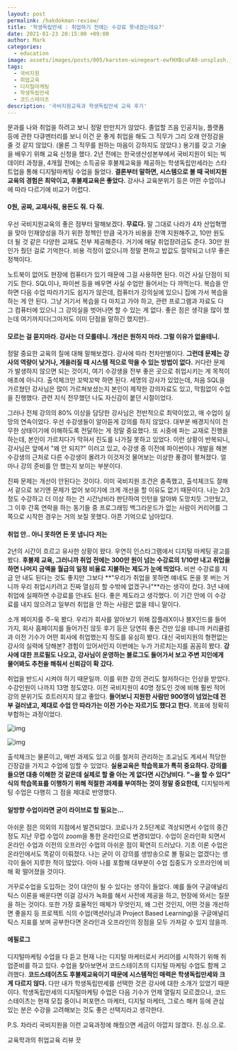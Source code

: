 ```yaml
---
layout: post
permalink: /hakdokman-review/
title: '학생독립만세 : 취업하기 전에는 수강료 못내겠는데요?'
date: 2021-01-23 20:15:00 +09:00
author: Mark
categories:
  - education
image: assets/images/posts/005/karsten-winegeart-ewfHXBcuFA0-unsplash.jpg
tags:
  - 국비지원
  - 취업교육
  - 디지털마케팅
  - 학생독립만세
  - 코드스테이츠
description: '국비지원교육과 학생독립만세 교육 후기'
---
```


 문과를 나와 취업을 하려고 보니 정말 만만치가 않았다. 졸업할 즈음 인공지능, 플랫폼 등에 관한 다큐멘터리를 보니 이건 운 좋게 취업을 해도 그 직무가 그리 오래 안정감을 줄 것 같지 않았다. (물론 그 직무를 원하는 마음이 강하지도 않았다.) 용기를 갖고 기술을 배우기 위해 교육 신청을 했다. 2년 전에는 한국생산성본부에서 국비지원이 되는 빅데이터 과정을, 4개월 전에는 소득공유 후불제교육을 제공하는 학생독립만세라는 스타트업을 통해 디지털마케팅 수업을 들었다. **결론부터 말하면, 시스템으로 볼 때 국비지원교육의 경험은 최악이고, 후불제교육은 좋았다.** 강사나 교육분위기 등은 어떤 수업이냐에 따라 다르기에 비교가 어렵다.

#### 0원, 공짜, 교재사줘, 용돈도 줘. 다 줘.

 우선 국비지원교육의 좋은 점부터 말해보겠다. **무료다.** 말 그대로 나라가 4차 산업혁명을 맞아 인재양성을 하기 위한 정책인 만큼 국가가 비용을 전액 지원해주고, 10만 원도 더 될 것 같은 다양한 교재도 전부 제공해준다. 거기에 매달 취업장려금도 준다. 30만 원인가 줬던 걸로 기억한다. 비용 걱정이 없으니까 정말 편하고 밥값도 절약되고 너무 좋은 정책이다.

 노트북이 없어도 현장에 컴퓨터가 있기 때문에 그걸 사용하면 된다. 이건 사실 단점이 되기도 한다. SQL이나, 파이썬 등을 배우면 사실 수업만 들어서는 다 까먹는다. 복습을 안 하면 다음 수업 따라가기도 쉽지가 않은데, 컴퓨터가 강의실에 있으니 집에 가서 복습을 하는 게 안 된다. 그냥 거기서 복습을 다 마치고 가야 하고, 관련 프로그램과 자료도 다 그 컴퓨터에 있으니 그 강의실을 벗어나면 할 수 있는 게 없다. 좋은 점은 생각을 많이 했는데 여기까지다(그마저도 이미 단점을 말하긴 했지만)..

#### 모르는 걸 묻지마라. 강사는 더 모를테니. 개선은 원하지 마라. 그럴 이유가 없을테니.

 정말 중요한 교육의 질에 대해 말해보겠다. 강사에 따라 천차만별이다. **그런데 문제는 강사의 역량이 낮거나, 게을러질 때 시스템 적으로 막을 수 있는 방법이 없다.** 커다란 문제가 발생하지 않으면 되는 것이지, 여기 수강생을 전부 좋은 곳으로 취업시키는 게 목적이 애초에 아니다. 출석체크만 꼬박꼬박 하면 된다. 세명의 강사가 있었는데, 처음 SQL을 가르쳤던 강사님은 많이 가르쳐보셨는지 본인이 제작한 강의자료도 있고, 막힘없이 수업을 진행했다. 관련 지식 전무했던 나도 자신감이 붙던 시절이었다.

 그러나 전체 강의의 80% 이상을 담당한 강사님은 전반적으로 최악이었고, 매 수업이 실망의 연속이었다. 우선 수강생들이 알아듣게 강의를 하지 않았다. 대부분 배경지식이 전무한 상태이기에 이해하도록 전달하는 게 정말 중요했다. 또 시중에 파는 교재로 진행을 하는데, 본인이 가르치다가 막혀서 진도를 나가질 못하고 있었다. 이런 상황이 반복되니, 강사님은 앞에서 "왜 안 되지?" 이러고 있고, 수강생 중 이전에 파이썬이나 개발을 해본 수강생의 근처로 다른 수강생이 몰려가 이것저것 물어보는 이상한 풍경이 펼쳐졌다. 얼마나 강의 준비를 안 했는지 보이는 부분이다.

 진짜 문제는 개선이 안된다는 것이다. 이미 국비지원 조건은 충족했고, 출석체크도 잘해서 겉으로 보기엔 문제가 없어 보이기에 크게 개선을 할 이유도 없기 때문이다. 나는 2/3 정도 수강하고 더 이상 하는 건 시간낭비라 판단하여 인턴을 알아봐 도망치듯 그만뒀고, 그 이후 간혹 연락을 하는 동기들 중 프로그래밍 백그라운드가 없는 사람이 커리어를 그쪽으로 시작한 경우는 거의 보질 못했다. 아픈 기억으로 남아있다.



#### 취업 안.. 아니 못하면 돈 못 냅니다 저는

 2년의 시간이 흐르고 유사한 상황이 왔다. 우연히 인스타그램에서 디지털 마케팅 광고를 봤다. **후불제 교육, 그러니까 취업 전에는 300만 원이 넘는 수강료의 1/10만 내고 취업을 하면 나머지 금액을 월급의 일정 비율로 지불하는 제도가 눈에 띄었다.** 비싼 수강료를 지금 안 내도 된다는 것도 좋지만 그보다 **"우리가 취업을 못하면 얘네도 돈을 못 버는 거니까 우리 취업시키려고 진짜 열심히 할 수밖에 없겠구나"**라는 생각이 컸다. 3년 내에 취업에 실패하면 수강료를 안내도 된다. 좋은 제도라고 생각했다. 이 기간 안에 이 수강료를 내지 않으려고 일부러 취업을 안 하는 사람은 없을 테니 말이다.

 소개 페이지를 주-욱 봤다. 우리가 회사를 알아보기 위해 잡플래X이나 블X인드를 들어가지, 회사 홈페이지를 들어가진 않듯 후기 등은 당연히 좋은 건만 있을 테니까 커리큘럼과 이전 기수가 어떤 회사에 취업했는지 정도를 유심히 봤다. 대신 국비지원의 형편없는 강사의 실력에 당해본? 경험이 있어서인지 이번에는 누가 가르치는지를 꼼꼼히 봤다. **강사에 대한 프로필도 나오고, 강사님이 운영하는 블로그도 들어가서 보고 주변 지인에게 물어봐도 추천을 해줘서 신뢰감이 확 갔다.**

 취업을 반드시 시켜야 하기 때문일까. 이를 위한 강의 관리도 철저하다는 인상을 받았다. 수강인원이 나까지 13명 정도였다. 이전 국비지원이 40명 정도인 것에 비해 훨씬 적어 강의 분위기도 흐트러지지 않고 좋았다. **들어보니 지원한 사람만 900명이 넘었는데 전부 걸러냈고, 제대로 수업 안 따라가는 이전 기수는 자르기도 했다고 한다.** 목표에 정확히 부합하는 과정이었다.



![img](https://img1.daumcdn.net/thumb/R1280x0/?fname=http%3A%2F%2Ft1.daumcdn.net%2Fbrunch%2Fservice%2Fuser%2F5jjU%2Fimage%2FzPsRwyPmlABwDH90U0OWauPnWgk.png)

![img](https://img1.daumcdn.net/thumb/R1280x0/?fname=http%3A%2F%2Ft1.daumcdn.net%2Fbrunch%2Fservice%2Fuser%2F5jjU%2Fimage%2FhiwmA7525aorhXvl8K_Pg-u8G70.png)

 출석체크는 물론이고, 매번 과제도 있고 이를 철저히 관리하는 조교님도 계셔서 적당한 긴장감을 가지고 수업에 임할 수 있었다. **실용교육은 학습목표가 특히 중요하다. 강의를 들으면 대충 이해한 것 같은데 실제로 할 줄 아는 게 없다면 시간낭비다. "~을 할 수 있다" 식의 학습목표를 이행하기 위해 적절한 과제를 부여하는 것이 정말 중요한데,** 디지털마케팅 수업은 다행히 그 점을 제대로 반영했다.



#### 일방향 수업이라면 굳이 라이브로 할 필요는...

 아쉬운 점은 의외의 지점에서 발견되었다. 코로나가 2.5단계로 격상되면서 수업의 중간 정도 지난 무렵 수업이 zoom을 통한 온라인으로 변경되었다. 수업이 온라인화 되면서 온라인 수업과 이전의 오프라인 수업의 아쉬운 점이 확연히 드러났다. 기초 이론 수업은 온라인에서도 똑같이 이뤄졌다. 나는 굳이 이 강의를 생방송으로 볼 필요는 없겠다는 생각이 들어 지루한 적이 많았다. 아마 나를 포함해 대부분이 수업 집중도가 오프라인에 비해 확 떨어졌을 것이다.

 거꾸로수업을 도입하는 것이 대안이 될 수 있다는 생각이 들었다. 예를 들어 구글애널리틱스 이론을 배운다면 이걸 강사가 녹화를 해서 사전에 제공을 하고, 현장에 와서는 질문을 하는 것이다. 또한 가장 효율적인 매체가 무엇인지, 왜 그런 것인지, 어떤 것을 개선하면 좋을지 등 프로젝트 식의 수업(액션러닝과 Project Based Learning)을 구글애널리틱스 지표를 보며 공부한다면 온라인과 오프라인의 장점을 모두 가져갈 수 있지 않을까.

#### 에필로그

 디지털마케팅 수업을 다 듣고 현재 나는 디지털 마케터로서 커리어를 시작하기 위해 취업준비를 하고 있다. 수업을 찾아보면서 코드스테이츠의 디지털 마케팅 수업도 함께 고려했다. **코드스테이츠도 후불제교육이기 때문에 시스템적인 매력은 학생독립만세와 크게 다르지 않다.** 다만 내가 학생독립만세를 선택한 것은 강사에 대한 소개가 있었기 때문이다. 학생독립만세의 디지털마케팅 수업은 다음 기수가 언제 열릴지 모르겠으나, 코드스테이츠는 현재 모집 중이니 퍼포먼스 마케터, 디지털 마케터, 그로스 해커 등에 관심 있는 분은 수강을 고려해보는 것도 좋은 선택지라고 생각한다.

P.S. 차라리 국비지원을 이런 교육과정에 해줬으면 세금이 아깝지 않겠다. 진.심.으.로.



교육학과의 취업교육 리뷰 끗